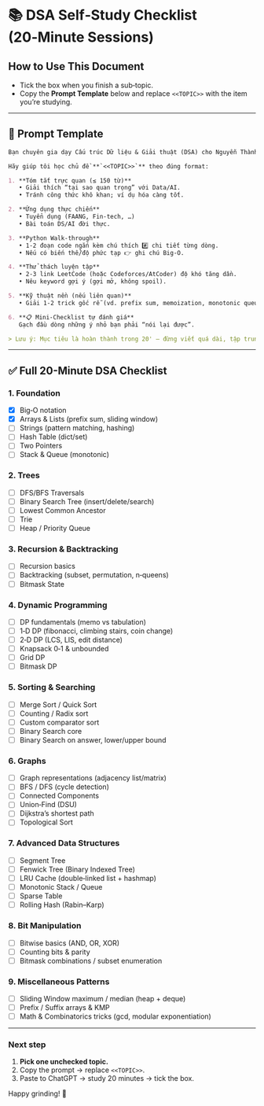 # 📚 DSA Self‑Study Checklist (20‑Minute Sessions)

## How to Use This Document

* Tick the box when you finish a sub‑topic.
* Copy the **Prompt Template** below and replace `<<TOPIC>>` with the item you’re studying.  

---

## 📝 Prompt Template

```markdown
Bạn chuyên gia dạy Cấu trúc Dữ liệu & Giải thuật (DSA) cho Nguyễn Thành Vinh — lập trình viên Python, hướng Data/AI Engineer, chỉ có 20 phút mỗi session.

Hãy giúp tôi học chủ đề **`<<TOPIC>>`** theo đúng format:

1. **Tóm tắt trực quan (≤ 150 từ)**  
   • Giải thích “tại sao quan trọng” với Data/AI.  
   • Tránh công thức khô khan; ví dụ hóa càng tốt.

2. **Ứng dụng thực chiến**  
   • Tuyển dụng (FAANG, Fin-tech, …)  
   • Bài toán DS/AI đời thực.

3. **Python Walk-through**  
   • 1-2 đoạn code ngắn kèm chú thích #️⃣ chi tiết từng dòng.  
   • Nếu có biến thể/độ phức tạp 👉 ghi chú Big-O.

4. **Thử thách luyện tập**  
   • 2-3 link LeetCode (hoặc Codeforces/AtCoder) độ khó tăng dần.  
   • Nêu keyword gợi ý (gợi mở, không spoil).

5. **Kỹ thuật nền (nếu liên quan)**  
   • Giải 1-2 trick gốc rễ (vd. prefix sum, memoization, monotonic queue).

6. **📋 Mini-Checklist tự đánh giá**  
   Gạch đầu dòng những ý nhỏ bạn phải “nói lại được”.

> Lưu ý: Mục tiêu là hoàn thành trong 20' – đừng viết quá dài, tập trung “đòn bẩy” hiểu nhanh và áp dụng.
```

---

## ✅ Full 20-Minute DSA Checklist

### 1. Foundation

* [x] Big‑O notation
* [x] Arrays & Lists (prefix sum, sliding window)
* [ ] Strings (pattern matching, hashing)
* [ ] Hash Table (dict/set)
* [ ] Two Pointers
* [ ] Stack & Queue (monotonic)

### 2. Trees

* [ ] DFS/BFS Traversals
* [ ] Binary Search Tree (insert/delete/search)
* [ ] Lowest Common Ancestor
* [ ] Trie
* [ ] Heap / Priority Queue

### 3. Recursion & Backtracking

* [ ] Recursion basics
* [ ] Backtracking (subset, permutation, n‑queens)
* [ ] Bitmask State

### 4. Dynamic Programming

* [ ] DP fundamentals (memo vs tabulation)
* [ ] 1‑D DP (fibonacci, climbing stairs, coin change)
* [ ] 2‑D DP (LCS, LIS, edit distance)
* [ ] Knapsack 0‑1 & unbounded
* [ ] Grid DP
* [ ] Bitmask DP

### 5. Sorting & Searching

* [ ] Merge Sort / Quick Sort
* [ ] Counting / Radix sort
* [ ] Custom comparator sort
* [ ] Binary Search core
* [ ] Binary Search on answer, lower/upper bound

### 6. Graphs

* [ ] Graph representations (adjacency list/matrix)
* [ ] BFS / DFS (cycle detection)
* [ ] Connected Components
* [ ] Union‑Find (DSU)
* [ ] Dijkstra’s shortest path
* [ ] Topological Sort

### 7. Advanced Data Structures

* [ ] Segment Tree
* [ ] Fenwick Tree (Binary Indexed Tree)
* [ ] LRU Cache (double‑linked list + hashmap)
* [ ] Monotonic Stack / Queue
* [ ] Sparse Table
* [ ] Rolling Hash (Rabin–Karp)

### 8. Bit Manipulation

* [ ] Bitwise basics (AND, OR, XOR)
* [ ] Counting bits & parity
* [ ] Bitmask combinations / subset enumeration

### 9. Miscellaneous Patterns

* [ ] Sliding Window maximum / median (heap + deque)
* [ ] Prefix / Suffix arrays & KMP
* [ ] Math & Combinatorics tricks (gcd, modular exponentiation)

---

### Next step

1. **Pick one unchecked topic.**
2. Copy the prompt → replace `<<TOPIC>>`.
3. Paste to ChatGPT → study 20 minutes → tick the box.

Happy grinding! 🚀

